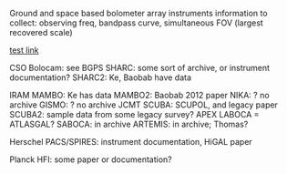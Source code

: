 Ground and space based bolometer array instruments
information to collect: observing freq, bandpass curve, simultaneous FOV (largest recovered scale)

[test link](http://git-scm.com/book/en/v2/Git-on-the-Server-Generating-Your-SSH-Public-Key)

CSO
Bolocam: see BGPS
SHARC: some sort of archive, or instrument documentation?
SHARC2: Ke, Baobab have data

IRAM
MAMBO: Ke has data
MAMBO2: Baobab 2012 paper
NIKA: ? no archive
GISMO: ? no archive
JCMT
SCUBA: SCUPOL, and legacy paper
SCUBA2: sample data from some legacy survey?
APEX
LABOCA = ATLASGAL?
SABOCA: in archive
ARTEMIS: in archive; Thomas?



Herschel
PACS/SPIRES: instrument documentation, HiGAL paper

Planck
HFI: some paper or documentation? 
